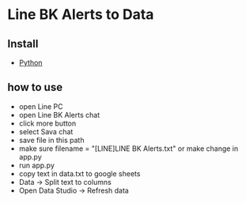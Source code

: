 # Line BK Alerts to Data

## Install
- [Python](https://www.python.org/downloads/)

## how to use
- open Line PC
- open Line BK Alerts chat
- click more button
- select Sava chat
- save file in this path
- make sure filename = "[LINE]LINE BK Alerts.txt" or make change in app.py
- run app.py
- copy text in data.txt to google sheets
- Data -> Split text to columns
- Open Data Studio -> Refresh data